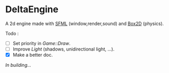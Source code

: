 # DeltaEngine
A 2d engine made with [SFML](https://www.sfml-dev.org/) (window,render,sound) and [Box2D](https://box2d.org/) (physics).

Todo :
- [ ] Set priority in *Game::Draw*.
- [ ] Improve *Light* (shadows, unidirectional light, ...).
- [x] Make a better doc.

*In building...*
